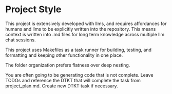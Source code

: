 # Project Style

This project is extensively developed with llms, and requires affordances for humans and llms to be explicitly written into the repository. This means context is written into .md files for long term knowledge across multiple llm chat sessions.

This project uses Makefiles as a task runner for building, testing, and formatting and keeping other functionality in one place.

The folder organization prefers flatness over deep nesting. 

You are often going to be generating code that is not complete. Leave TODOs and reference the DTKT that will complete the task from project_plan.md. Create new DTKT task if necessary.
